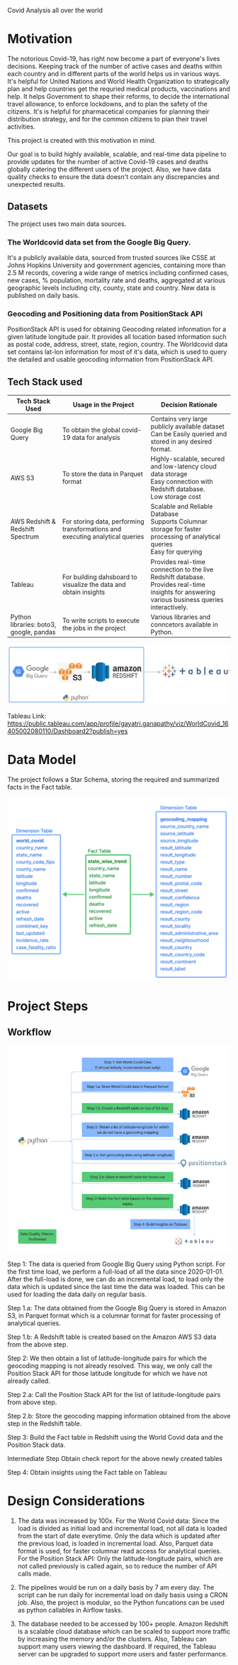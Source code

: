 Covid Analysis all over the world

# Motivation

The notorious Covid-19, has right now become a part of everyone's lives decisions. Keeping track of the number of active cases and deaths within each country and in different parts of the world helps us in various ways. It's helpful for United Nations and World Health Organization to strategically plan and help countries get the requried medical products, vaccinations and help. It helps Government to shape their reforms, to decide the international travel allowance, to enforce lockdowns, and to plan the safety of the citizens. It's is helpful for pharmacetical companies for planning their distribution strategy, and for the common citizens to plan their travel activities. 

This project is created with this motivation in mind.

Our goal is to build highly available, scalable, and real-time data pipeline to provide updates for the number of active Covid-19 cases and deaths globally catering the different users of the project. Also, we have data quality checks to ensure the data doesn't contain any discrepancies and unexpected results. 

## Datasets

The project uses two main data sources. 
### The Worldcovid data set from the Google Big Query. 
It's a publicly available data, sourced from trusted sources like CSSE at Johns Hopkins University and government agencies, containing more than 2.5 M records, covering a wide range of metrics including confirmed cases, new cases, % population, mortality rate and deaths, aggregated at various geographic levels including city, county, state and country. New data is published on daily basis.

### Geocoding and Positioning data from PositionStack API
PositionStack API is used for obtaining Geocoding related information for a given latitude longitude pair. It provides all location based information such as postal code, address, street, state, region, country. The Worldcovid data set contains lat-lon information for most of it's data, which is used to query the detailed and usable geocoding information from PositionStack API. 

## Tech Stack used


| Tech Stack Used   | Usage in the Project      					  | Decision Rationale |
|-------------------|-------------------------------------------------|--------------------|
| Google Big Query  | To obtain the global covid-19 data for analysis | Contains very large publicly available dataset <br />Can be Easily queried and stored in any desired format. |
| AWS S3 			| To store the data in Parquet format 			  | Highly-scalable, secured and low-latency cloud data storage <br /> Easy connection with Redshift database. <br /> Low storage cost |
| AWS Redshift & Redshift Spectrum 	|  For storing data, performing transformations and executing analytical queries 													| Scalable and Reliable Database <br /> Supports Columnar storage for faster processing of analytical queries <br /> Easy for querying <br /> 
| Tableau 			| For building dahsboard to visualize the data and obtain insights | Provides real-time connection to the live Redshift database. <br /> Provides real-time insights for answering various business queries interactively. |
| Python libraries:  boto3, google, pandas | To write scripts to execute the jobs in the project | Various libraries and conncetors available in Python. |

<!-- ![IntendedCapstoneProjectWorkflow](readme_images/IntendedCapstoneProjectWorkflow.png) -->

![CapstoneProjectWorkflow](readme_images/CapstoneProjectWorkflow.png)

Tableau Link: https://public.tableau.com/app/profile/gayatri.ganapathy/viz/WorldCovid_16405002080110/Dashboard2?publish=yes

# Data Model

The project follows a Star Schema, storing the required and summarized facts in the Fact table. 

![DataModel-StarSchema](readme_images/DataModel-StarSchema.png)

# Project Steps

## Workflow

![ProjectSteps](readme_images/ProjectSteps-1.png)

Step 1:
The data is queried from Google Big Query using Python script. For the first time load, we perform a full-load of all the data since 2020-01-01. After the full-load is done, we can do an incremental load, to load only the data which is updated since the last time the data was loaded. This can be used for loading the data daily on regular basis. 

Step 1.a:
The data obtained from the Google Big Query is stored in Amazon S3, in Parquet format which is a columnar format for faster processing of analytical queries. 

Step 1.b:
A Redshift table is created based on the Amazon AWS S3 data from the above step. 

Step 2:
We then obtain a list of latitude-longitude pairs for which the geocoding mapping is not already resolved. This way, we only call the Position Stack API for those latitude longitude for which we have not already called. 

Step 2.a:
Call the Position Stack API for the list of latitude-longitude pairs from above step. 

Step 2.b: 
Store the geocoding mapping information obtained from the above step in the Redshift table. 

Step 3:
Build the Fact table in Redshift using the World Covid data and the Position Stack data.

Intermediate Step
Obtain check report for the above newly created tables

Step 4: 
Obtain insights using the Fact table on Tableau

# Design Considerations

1. The data was increased by 100x.
For the World Covid data:
Since the load is divided as initial load and incremental load, not all data is loaded from the start of date everytime. 
Only the data which is updated after the previous load, is loaded in incremental load. 
Also, Parquet data format is used, for faster columnar read access for analytical queries. 
For the Position Stack API:
Only the latitude-longitude pairs, which are not called previously is called again, so to reduce the number of API calls made. 

2. The pipelines would be run on a daily basis by 7 am every day.
The script can be run daily for incremental load on daily basis using a CRON job. 
Also, the project is modular, so the Python funcations can be used as python callables in Airflow tasks. 

3. The database needed to be accessed by 100+ people.
Amazon Redshift is a scalable cloud database which can be scaled to support more traffic by increasing the memory and/or the clusters. Also, Tableau can support many users viewing the dashboard. If required, the Tableau server can be upgraded to support more users and faster performance. 

